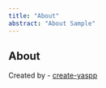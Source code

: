 ```yaml
---
title: "About"
abstract: "About Sample"
---
```


## About

Created by - [create-yaspp](https://github.com/imdfl/create-yaspp)
